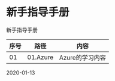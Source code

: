 # 新手指导手册

新手指导手册

| 序号 | 路径          | 内容               |
| ---- | ------------- | ------------------ |
| 01   | 01.Azure      | Azure的学习内容    |


 

2020-01-13